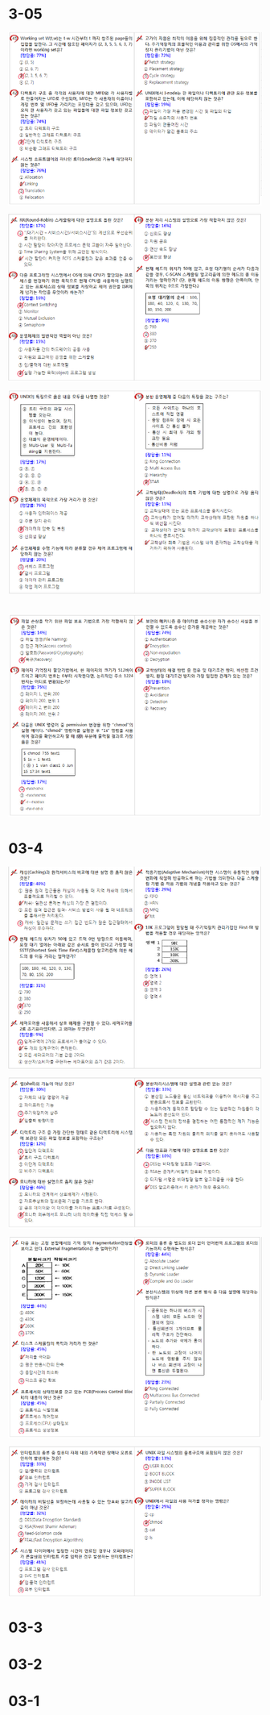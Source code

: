 # 3-05

![](/assets/30501import.png)

![](/assets/30502import.png)

![](/assets/30503import.png)

# ![](/assets/30504import.png)

# 03-4

![](/assets/30401import.png)

![](/assets/30402import.png)

![](/assets/30403import.png)

![](/assets/030403import.png)

# 03-3





# 03-2





# 03-1



